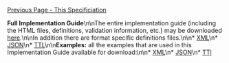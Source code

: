 [Previous Page - This Specificiation](this_specificiation.html)

**Full Implementation Guide**\n\nThe entire implementation guide (including the HTML files, definitions, validation information, etc.) may be downloaded [here](full-ig.zip).\n\nIn addition there are format specific definitions files.\n\n* [XML](definitions.xml.zip)\n* [JSON](definitions.json.zip)\n* [TTL](definitions.ttl.zip)\n\n**Examples:** all the examples that are used in this Implementation Guide available for download:\n\n* [XML](examples.xml.zip)\n* [JSON](examples.json.zip)\n* [TTl](examples.ttl.zip)